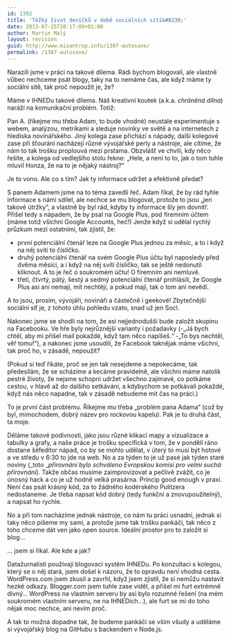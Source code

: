 ```yaml
---
id: 1392
title: 'Těžký život deníčků v době sociálních sítí&#8230;'
date: 2013-07-25T20:17:09+01:00
author: Martin Malý
layout: revision
guid: http://www.misantrop.info/1387-autosave/
permalink: /1387-autosave/
---
```

Narazili jsme v práci na takové dilema. Rádi bychom blogovali, ale vlastně vůbec nechceme psát blogy, taky na to nemáme čas, ale když máme ty sociální sítě, tak proč nepoužít je, že?

<!--more-->

Máme v IHNEDu takové dilema. Náš kreativní koutek (a.k.a. _chráněná dílna_) naráží na komunikační problém. Totiž:

Pan A. (říkejme mu třeba Adam, to bude vhodné) neustále experimentuje s webem, analýzou, metrikami a sleduje novinky ve světě a na internetech z hlediska novinářského. Jiný kolega zase přichází s nápady, další kolegové zase při šťourání nacházejí různé vývojářské perly a nástroje, ale cítíme, že nám to tak trošku proplouvá mezi prstama. Obzvlášť ve chvíli, kdy něco řešíte, a kolega od vedlejšího stolu řekne: &#8222;Hele, a není to to, jak o tom tuhle mluvil Honza, že na to je nějaký nástroj?&#8220;

Je to vono. Ale co s tím? Jak ty informace udržet a efektivně předat?

S panem Adamem jsme na to téma zavedli řeč. Adam říkal, že by rád tyhle informace s námi sdílel, ale nechce se mu blogovat, protože to jsou &#8222;jen takové útržky&#8220;, a vlastně by byl rád, kdyby ty informace šly jen dovnitř. Přišel tedy s nápadem, že by psal na Google Plus, pod firemním účtem (máme totiž všichni Google Accounts, heč!) Jenže když si udělal rychlý průzkum mezi ostatními, tak zjistil, že:

  * <span style="line-height: 13px;">první potenciální čtenář leze na Google Plus jednou za měsíc, a to i když na něj svítí to číslíčko.</span>
  * druhý potenciální čtenář na svém Google Plus účtu byl naposledy před dvěma měsíci, a i když na něj svítí číslíčko, tak se ještě nedonutil kliknout. A to je řeč o soukromém účtu! O firemním ani nemluvě.
  * třetí, čtvrtý, pátý, šestý a sedmý potenciální čtenář prohlásili, že Google Plus asi ani nemají, mít nechtějí, a pokud mají, tak o tom ani nevědí.

A to jsou, prosím, vývojáři, novináři a částečně i geekové! Zbytečnější sociální síť je, z tohoto úhlu pohledu vzato, snad už jen Socl.

Nakonec jsme se shodli na tom, že asi nejjednodušší bude založit skupinu na Facebooku. Ve hře byly nejrůznější varianty i požadavky (-&#8222;Já bych chtěl, aby mi přišel mail pokaždé, když tam něco napíšeš.&#8220; -&#8222;To bys nechtěl, věř tomu!&#8220;), a nakonec jsme usoudili, že Facebook taknějak máme všichni, tak proč ho, v zásadě, nepoužít?

(Pokud si teď říkáte, proč se jen tak nesejdeme a nepokecáme, tak předesílám, že se scházíme a kecáme pravidelně, ale všichni máme natolik pestré životy, že nejsme schopni udržet všechno zajímavé, co potkáme cestou, v hlavě až do dalšího setkávání, a kdybychom se potkávali pokaždé, když nás něco napadne, tak v zásadě nebudeme mít čas na práci.)

To je první část problému. Říkejme mu třeba &#8222;problém pana Adama&#8220; (což by byl, mimochodem, dobrý název pro rockovou kapelu). Pak je tu druhá část, ta moje.

Děláme takové podivnosti, jako jsou různé klikací mapy a vizualizace a tabulky a grafy, a naše práce je trošku specifická v tom, že v pondělí ráno dostane šéfeditor nápad, co by se mohlo udělat, v úterý to musí být hotové a ve středu v 6:30 to jde na web. No a za týden to je už pasé jak týden staré noviny (_toto __přirovnání bylo schváleno Evropskou komisí pro velmi suchá přirovnání_). Takže občas musíme zaimprovizovat a pečlivě zvážit, co je únosný hack a co je už hodně velká prasárna. Princip good enough v praxi. Není čas psát krásný kód, za to žádného kodérského Pulitzera nedostaneme. Je třeba napsat kód dobrý (tedy funkční a znovupoužitelný), a napsat ho rychle.

No a při tom nacházíme jednak nástroje, co nám tu práci usnadní, jednak si taky něco píšeme my sami, a protože jsme tak trošku pankáči, tak něco z toho chceme dát ven jako open source. Ideální prostor pro to založit si blog&#8230;

&#8230; jsem si říkal. Ale kde a jak?

Datažurnalisti používají blogovací systém IHNEDu. Po konzultaci s kolegou, který se o něj stará, jsem došel k názoru, že to opravdu není vhodná cesta. WordPress.com jsem zkusil a zavrhl, když jsem zjistil, že si nemůžu nastavit hezké odkazy. Blogger.com jsem tuhle zase viděl, a přišel mi furt extrémně divný&#8230; WordPress na vlastním serveru by asi bylo rozumné řešení (na mém soukromém vlastním serveru, ne na IHNEDích&#8230;), ale furt se mi do toho nějak moc nechce, ani nevím proč.

A tak to možná dopadne tak, že budeme pankáči se vším všudy a uděláme si vývojářský blog na GitHubu s backendem v Node.js.